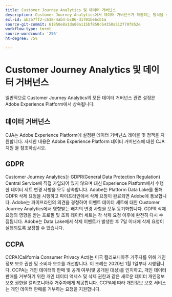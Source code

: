 ```yaml
---
title: Customer Journey Analytics 및 데이터 거버넌스
description: Customer Journey Analytics에서 데이터 거버넌스가 작동하는 방식을 설명합니다.
exl-id: ab2b7ff2-c638-4ab4-bc86-d1701bebcb1a
source-git-commit: 61850e8a1da80a115bf850c64358a512770f852e
workflow-type: tm+mt
source-wordcount: '256'
ht-degree: 75%

---
```


# Customer Journey Analytics 및 데이터 거버넌스

일반적으로 Customer Journey Analytics의 모든 데이터 거버넌스 관련 설정은 Adobe Experience Platform에서 상속됩니다.

## 데이터 거버넌스

CJA는 Adobe Experience Platform에 설정된 데이터 거버넌스 레이블 및 정책을 지원합니다. 자세한 내용은 Adobe Experience Platform 데이터 거버넌스에 대한 CJA 지원 을 참조하십시오.

## GDPR

Customer Journey Analytics는 GDPR(General Data Protection Regulation) Central Service에 직접 가입되어 있지 않으며 대신 Experience Platform에서 수행한 데이터 세트 변경 사항을 모두 상속합니다. Adobe는 Platform Data Lake를 통해 GDPR 삭제 요청을 시행하고 파이프라인에서 삭제 요청이 완료되면 Adobe에 통보합니다. Adobe는 파이프라인의 의견을 경청하여 이벤트 데이터 세트에 대한 Customer Journey Analytics에서 영향받는 배치의 변경 사항을 모두 동기화합니다. GDPR 삭제 요청의 영향을 받는 프로필 및 조회 데이터 세트는 각 삭제 요청 이후에 완전히 다시 수집됩니다. Adobe는 Data Lake에서 삭제 이벤트가 발생한 후 7일 이내에 삭제 요청이 실행되도록 보장할 수 있습니다.

## CCPA

CCPA(California Consumer Privacy Act)는 미국 캘리포니아주 거주자를 위해 개인정보 보호 권한 및 소비자 보호를 개선합니다. 이 조례는 2020년 1월 1일부터 시행됩니다.
CCPA는 개인 데이터의 판매 및 공개 여부(및 공개된 대상)를 인지하고, 개인 데이터 판매를 거부하기 위한 개인 데이터 액세스 및 삭제 권한과 같은 새로운 데이터 개인정보 보호 권한을 캘리포니아주 거주자에게 제공합니다.
CCPA에 따라 개인정보 보호 서비스는 개인 데이터 판매를 거부하는 요청을 지원합니다.
